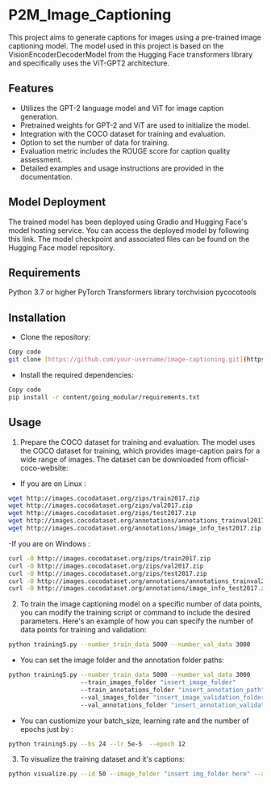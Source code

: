 # P2M_Image_Captioning
This project aims to generate captions for images using a pre-trained image captioning model. The model used in this project is based on the VisionEncoderDecoderModel from the Hugging Face transformers library and specifically uses the ViT-GPT2 architecture.

## Features
- Utilizes the GPT-2 language model and ViT for image caption generation.
- Pretrained weights for GPT-2 and ViT are used to initialize the model.
- Integration with the COCO dataset for training and evaluation.
- Option to set the number of data for training.
- Evaluation metric includes the ROUGE score for caption quality assessment.
- Detailed examples and usage instructions are provided in the documentation.

## Model Deployment
The trained model has been deployed using Gradio and Hugging Face's model hosting service. You can access the deployed model by following this link. The model checkpoint and associated files can be found on the Hugging Face model repository.

## Requirements
Python 3.7 or higher
PyTorch
Transformers library
torchvision
pycocotools

## Installation
- Clone the repository:

```bash
Copy code
git clone [https://github.com/your-username/image-captioning.git](https://github.com/Soulaimene/P2M_Image_Captioning.git)
```

- Install the required dependencies:

```bash
Copy code
pip install -r content/going_modular/requirements.txt
```

## Usage
1. Prepare the COCO dataset for training and evaluation. The model uses the COCO dataset for training, which provides image-caption pairs for a wide range of images. The dataset can be downloaded from official-coco-website:
- If you are on Linux :
```bash
wget http://images.cocodataset.org/zips/train2017.zip
wget http://images.cocodataset.org/zips/val2017.zip
wget http://images.cocodataset.org/zips/test2017.zip
wget http://images.cocodataset.org/annotations/annotations_trainval2017.zip
wget http://images.cocodataset.org/annotations/image_info_test2017.zip
```
-If you are on Windows :
```bash
curl -O http://images.cocodataset.org/zips/train2017.zip
curl -O http://images.cocodataset.org/zips/val2017.zip
curl -O http://images.cocodataset.org/zips/test2017.zip
curl -O http://images.cocodataset.org/annotations/annotations_trainval2017.zip
curl -O http://images.cocodataset.org/annotations/image_info_test2017.zip
```
2. To train the image captioning model on a specific number of data points, you can modify the training script or command to include the desired parameters. Here's an example of how you can specify the number of data points for training and validation:
```bash
python training5.py --number_train_data 5000 --number_val_data 3000
```
* You can set the image folder and the annotation folder paths:
```bash
python training5.py --number_train_data 5000 --number_val_data 3000
                    --train_images_folder "insert_image_folder"
                    --train_annotations_folder "insert_annotation_path"
                    --val_images_folder "insert_image_validation_folder"
                    --val_annotations_folder "insert_annotation_validation_path"
```
* You can custiomize your batch_size, learning rate and the number of epochs just by :
```bash
python training5.py --bs 24 --lr 5e-5  --epoch 12
```
3. To visualize the training dataset and it's captions:
```bash
python visualize.py --id 50 --image_folder "insert img_folder here" --annotation_folder "insert_annotation_here"
```
